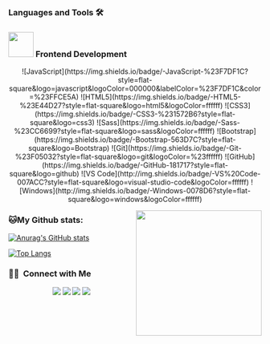 ### Languages and Tools 🛠 

### <picture align="center"> <img src = "https://github.com/7oSkaaa/7oSkaaa/blob/main/Images/Front_End.gif?raw=true" width = 50px>  </picture> Frontend Development
<div align="center">
![JavaScript](https://img.shields.io/badge/-JavaScript-%23F7DF1C?style=flat-square&logo=javascript&logoColor=000000&labelColor=%23F7DF1C&color=%23FFCE5A)
![HTML5](https://img.shields.io/badge/-HTML5-%23E44D27?style=flat-square&logo=html5&logoColor=ffffff)
![CSS3](https://img.shields.io/badge/-CSS3-%231572B6?style=flat-square&logo=css3)
![Sass](https://img.shields.io/badge/-Sass-%23CC6699?style=flat-square&logo=sass&logoColor=ffffff)
![Bootstrap](https://img.shields.io/badge/-Bootstrap-563D7C?style=flat-square&logo=Bootstrap)
![Git](https://img.shields.io/badge/-Git-%23F05032?style=flat-square&logo=git&logoColor=%23ffffff)
![GitHub](https://img.shields.io/badge/-GitHub-181717?style=flat-square&logo=github)
![VS Code](http://img.shields.io/badge/-VS%20Code-007ACC?style=flat-square&logo=visual-studio-code&logoColor=ffffff)
![Windows](http://img.shields.io/badge/-Windows-0078D6?style=flat-square&logo=windows&logoColor=ffffff)
</div>

<picture> <img align="right" src="https://github.com/7oSkaaa/7oSkaaa/blob/main/Images/Right_Side.gif?raw=true" width = 250px></picture>


### 🐱My Github stats:
[![Anurag's GitHub stats](https://github-readme-stats.vercel.app/api?username=MatiasPosadas)](https://github.com/anuraghazra/github-readme-stats)

[![Top Langs](https://github-readme-stats.vercel.app/api/top-langs/?username=MatiasPosadas&layout=compact)](https://github.com/MatiasPosadas/github-readme-stats)


### 🤝🏻 &nbsp;Connect with Me

<p align="center">
<a href="https://www.bluesteep.com/"><img src="https://img.shields.io/badge/-Bluesteep.com-3423A6?style=flat&logo=Google-Chrome&logoColor=white"/></a>
<a href="https://www.linkedin.com/in/posadas-matias/"><img src="https://img.shields.io/badge/-Matias%20Adrian%20Posadas-0077B5?style=flat&logo=Linkedin&logoColor=white"/></a>
<a href="mailto:connect.matias.posadas@gmail.com"><img src="https://img.shields.io/badge/-Correo@gmail.com-D14836?style=flat&logo=Gmail&logoColor=white"/></a>
<a href="https://www.instagram.com/bluesteep/"><img src="https://img.shields.io/badge/-@Bluesteep-E4405F?style=flat&logo=Instagram&logoColor=white"/></a>

</p>
